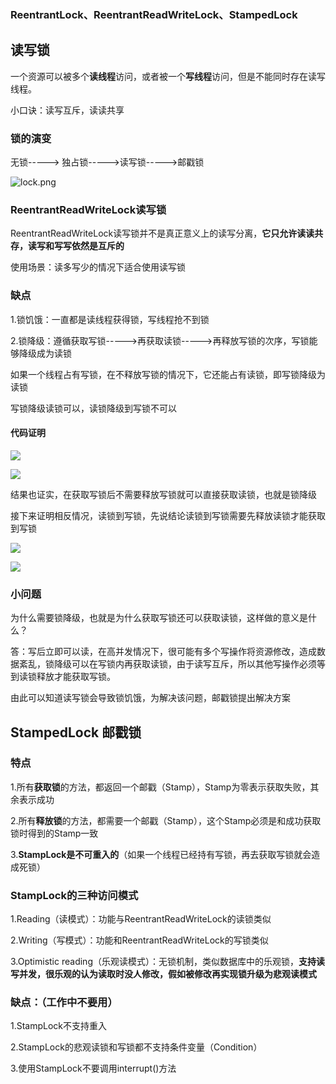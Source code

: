 ### ReentrantLock、ReentrantReadWriteLock、StampedLock

## 读写锁

一个资源可以被多个**读线程**访问，或者被一个**写线程**访问，但是不能同时存在读写线程。

小口诀：读写互斥，读读共享

### 锁的演变

无锁-----> 独占锁----->读写锁----->邮戳锁

![lock.png](C:\Users\sugon\Desktop\部分笔记\juc\lock.png)

### ReentrantReadWriteLock读写锁

ReentrantReadWriteLock读写锁并不是真正意义上的读写分离，**它只允许读读共存，读写和写写依然是互斥的**

使用场景：读多写少的情况下适合使用读写锁

### 缺点

1.锁饥饿：一直都是读线程获得锁，写线程抢不到锁

2.锁降级：遵循获取写锁----->再获取读锁----->再释放写锁的次序，写锁能够降级成为读锁

如果一个线程占有写锁，在不释放写锁的情况下，它还能占有读锁，即写锁降级为读锁

写锁降级读锁可以，读锁降级到写锁不可以

#### 代码证明

![](C:\Users\sugon\AppData\Roaming\marktext\images\2023-02-08-10-15-35-image.png)

![](C:\Users\sugon\AppData\Roaming\marktext\images\2023-02-08-10-15-59-image.png)

结果也证实，在获取写锁后不需要释放写锁就可以直接获取读锁，也就是锁降级

接下来证明相反情况，读锁到写锁，先说结论读锁到写锁需要先释放读锁才能获取到写锁

![](C:\Users\sugon\AppData\Roaming\marktext\images\2023-02-08-10-18-54-image.png)

![](C:\Users\sugon\AppData\Roaming\marktext\images\2023-02-08-10-19-19-image.png)

### 小问题

为什么需要锁降级，也就是为什么获取写锁还可以获取读锁，这样做的意义是什么？

答：写后立即可以读，在高并发情况下，很可能有多个写操作将资源修改，造成数据紊乱，锁降级可以在写锁内再获取读锁，由于读写互斥，所以其他写操作必须等到读锁释放才能获取写锁。

由此可以知道读写锁会导致锁饥饿，为解决该问题，邮戳锁提出解决方案

## StampedLock 邮戳锁

### 特点

1.所有**获取锁**的方法，都返回一个邮戳（Stamp），Stamp为零表示获取失败，其余表示成功

2.所有**释放锁**的方法，都需要一个邮戳（Stamp），这个Stamp必须是和成功获取锁时得到的Stamp一致

3.**StampLock是不可重入的**（如果一个线程已经持有写锁，再去获取写锁就会造成死锁）

### StampLock的三种访问模式

1.Reading（读模式）：功能与ReentrantReadWriteLock的读锁类似

2.Writing（写模式）：功能和ReentrantReadWriteLock的写锁类似

3.Optimistic reading（乐观读模式）：无锁机制，类似数据库中的乐观锁，**支持读写并发，很乐观的认为读取时没人修改，假如被修改再实现锁升级为悲观读模式**

### 缺点：（工作中不要用）

1.StampLock不支持重入

2.StampLock的悲观读锁和写锁都不支持条件变量（Condition）

3.使用StampLock不要调用interrupt()方法
